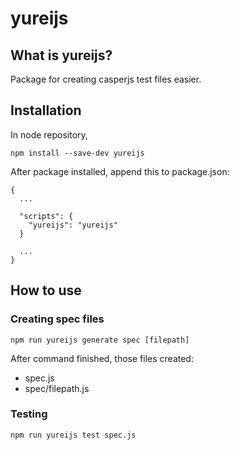 # yureijs
## What is yureijs?
Package for creating casperjs test files easier.

## Installation
In node repository,
```
npm install --save-dev yureijs
```

After package installed, append this to package.json:
```
{
  ...

  "scripts": {
    "yureijs": "yureijs"
  }

  ...
}
```

## How to use

### Creating spec files
```
npm run yureijs generate spec [filepath]
```

After command finished, those files created:
- spec.js
- spec/filepath.js

### Testing
```
npm run yureijs test spec.js
```
